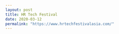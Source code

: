 ```yaml
---
layout: post
title: HR Tech Festival 
date: 2020-03-12
permalink: "https://www.hrtechfestivalasia.com/"
---
```

